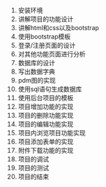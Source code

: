 1. 安装环境
2. 讲解项目的功能设计
3. 讲解html和css以及bootstrap
4. 使用bootstrap模板
5. 登录/注册页面的设计
6. 对其他功能页面进行分析
7. 数据库的设计
8. 写出数据字典	
9. pdm图的实现
10. 使用sql语句生成数据库
11. 使用后台项目的模板
12. 项目增加功能的实现
13. 项目的删除功能实现
14. 项目的编辑功能实现
15. 项目内浏览项目功能实现
16. 项目添加表单的实现
17. 附件下载功能的实现
18. 项目的调试
19. 项目的测试
20. 项目的结束
